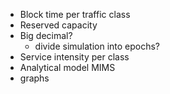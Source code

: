 
- Block time per traffic class
- Reserved capacity
- Big decimal?
    - divide simulation into epochs?
- Service intensity per class
- Analytical model MIMS
- graphs


